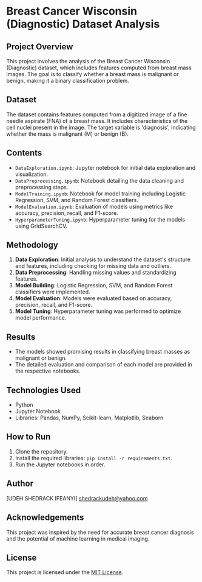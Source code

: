 # Breast Cancer Wisconsin (Diagnostic) Dataset Analysis

## Project Overview
This project involves the analysis of the Breast Cancer Wisconsin (Diagnostic) dataset, which includes features computed from breast mass images. The goal is to classify whether a breast mass is malignant or benign, making it a binary classification problem.

## Dataset
The dataset contains features computed from a digitized image of a fine needle aspirate (FNA) of a breast mass. It includes characteristics of the cell nuclei present in the image. The target variable is 'diagnosis', indicating whether the mass is malignant (M) or benign (B).

## Contents
- `DataExploration.ipynb`: Jupyter notebook for initial data exploration and visualization.
- `DataPreprocessing.ipynb`: Notebook detailing the data cleaning and preprocessing steps.
- `ModelTraining.ipynb`: Notebook for model training including Logistic Regression, SVM, and Random Forest classifiers.
- `ModelEvaluation.ipynb`: Evaluation of models using metrics like accuracy, precision, recall, and F1-score.
- `HyperparameterTuning.ipynb`: Hyperparameter tuning for the models using GridSearchCV.

## Methodology
1. **Data Exploration**: Initial analysis to understand the dataset's structure and features, including checking for missing data and outliers.
2. **Data Preprocessing**: Handling missing values and standardizing features.
3. **Model Building**: Logistic Regression, SVM, and Random Forest classifiers were implemented.
4. **Model Evaluation**: Models were evaluated based on accuracy, precision, recall, and F1-score.
5. **Model Tuning**: Hyperparameter tuning was performed to optimize model performance.

## Results
- The models showed promising results in classifying breast masses as malignant or benign.
- The detailed evaluation and comparison of each model are provided in the respective notebooks.

## Technologies Used
- Python
- Jupyter Notebook
- Libraries: Pandas, NumPy, Scikit-learn, Matplotlib, Seaborn

## How to Run
1. Clone the repository.
2. Install the required libraries: `pip install -r requirements.txt`.
3. Run the Jupyter notebooks in order.

## Author
[UDEH SHEDRACK IFEANYI]
shedrackudeh@yahoo.com

## Acknowledgements
This project was inspired by the need for accurate breast cancer diagnosis and the potential of machine learning in medical imaging.

## License
This project is licensed under the [MIT License](LICENSE.md).
